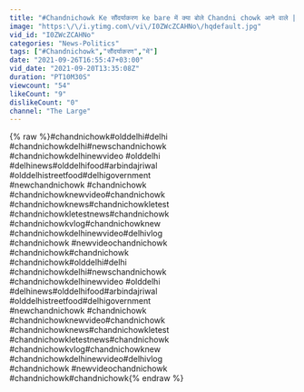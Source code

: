 ```yaml
---
title: "#Chandnichowk Ke सौंदर्याकरण ke bare में क्या बोले Chandni chowk आने वाले ||"
image: "https:\/\/i.ytimg.com\/vi\/I0ZWcZCAHNo\/hqdefault.jpg"
vid_id: "I0ZWcZCAHNo"
categories: "News-Politics"
tags: ["#Chandnichowk","सौंदर्याकरण","में"]
date: "2021-09-26T16:55:47+03:00"
vid_date: "2021-09-20T13:35:08Z"
duration: "PT10M30S"
viewcount: "54"
likeCount: "9"
dislikeCount: "0"
channel: "The Large"
---
```

{% raw %}#chandnichowk#olddelhi#delhi<br />#chandnichowkdelhi#newschandnichowk<br />#chandnichowkdelhinewvideo #olddelhi<br />#delhinews#olddelhifood#arbindajriwal #olddelhistreetfood#delhigovernment <br />#newchandnichowk #chandnichowk<br />#chandnichowknewvideo#chandnichowk<br />#chandnichowknews#chandnichowkletest<br />#chandnichowkletestnews#chandnichowk <br />#chandnichowkvlog#chandnichowknew<br />#chandnichowkdelhinewvideo#delhivlog <br />#chandnichowk #newvideochandnichowk<br />#chandnichowk#chandnichowk <br />#chandnichowk#olddelhi#delhi<br />#chandnichowkdelhi#newschandnichowk<br />#chandnichowkdelhinewvideo #olddelhi<br />#delhinews#olddelhifood#arbindajriwal #olddelhistreetfood#delhigovernment <br />#newchandnichowk #chandnichowk<br />#chandnichowknewvideo#chandnichowk<br />#chandnichowknews#chandnichowkletest<br />#chandnichowkletestnews#chandnichowk <br />#chandnichowkvlog#chandnichowknew<br />#chandnichowkdelhinewvideo#delhivlog <br />#chandnichowk #newvideochandnichowk<br />#chandnichowk#chandnichowk{% endraw %}

